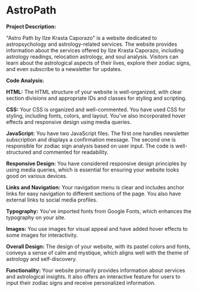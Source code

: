 # AstroPath

**Project Description:**
  
"Astro Path by Ilze Krasta Caporazo" is a website dedicated to astropsychology and astrology-related services. The website provides information about the services offered by Ilze Krasta Caporazo, including astrology readings, relocation astrology, and soul analysis. Visitors can learn about the astrological aspects of their lives, explore their zodiac signs, and even subscribe to a newsletter for updates.

**Code Analysis:**

**HTML:** The HTML structure of your website is well-organized, with clear section divisions and appropriate IDs and classes for styling and scripting.

**CSS:** Your CSS is organized and well-commented. You have used CSS for styling, including fonts, colors, and layout. You've also incorporated hover effects and responsive design using media queries.

**JavaScript:** You have two JavaScript files. The first one handles newsletter subscription and displays a confirmation message. The second one is responsible for zodiac sign analysis based on user input. The code is well-structured and commented for readability.

**Responsive Design:** You have considered responsive design principles by using media queries, which is essential for ensuring your website looks good on various devices.

**Links and Navigation:** Your navigation menu is clear and includes anchor links for easy navigation to different sections of the page. You also have external links to social media profiles.

**Typography:** You've imported fonts from Google Fonts, which enhances the typography on your site.

**Images:** You use images for visual appeal and have added hover effects to some images for interactivity.

**Overall Design:** The design of your website, with its pastel colors and fonts, conveys a sense of calm and mystique, which aligns well with the theme of astrology and self-discovery.

**Functionality:** Your website primarily provides information about services and astrological insights. It also offers an interactive feature for users to input their zodiac signs and receive personalized information.
